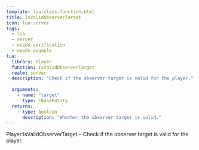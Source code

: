 ```yaml
---
template: lua-class-function.html
title: IsValidObserverTarget
icon: lua-server
tags:
  - lua
  - server
  - needs-verification
  - needs-example
lua:
  library: Player
  function: IsValidObserverTarget
  realm: server
  description: "Check if the observer target is valid for the player."
  
  arguments:
    - name: "target"
      type: CBaseEntity
  returns:
    - type: boolean
      description: "Whether the observer target is valid."
---
```


<div class="lua__search__keywords">
Player:IsValidObserverTarget &#x2013; Check if the observer target is valid for the player.
</div>
